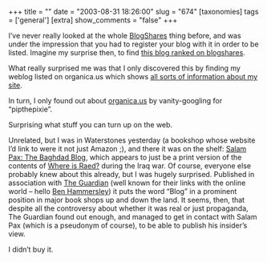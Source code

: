 +++
title = ""
date = "2003-08-31 18:26:00"
slug = "674"
[taxonomies]
tags = ['general']
[extra]
show_comments = "false"
+++

I’ve never really looked at the whole [BlogShares](http://www.blogshares.com) thing before, and was under the impression that you had to register your blog with it in order to be listed. Imagine my surprise then, to find [this blog ranked on blogshares](http://www.blogshares.com/blogs.php?blog=http%3A%2F%2Fpipthepixie.tripod.com%2Findex.html).

What really surprised me was that I only discovered this by finding my weblog listed on organica.us which shows [all sorts of information about my site](http://organica.us/sources?url_id=3288982).

In turn, I only found out about [organica.us](http://organica.us) by vanity-googling for “pipthepixie”.

Surprising what stuff you can turn up on the web.

Unrelated, but I was in Waterstones yesterday (a bookshop whose website I’d link to were it not just Amazon ;), and there it was on the shelf: [Salam Pax: The Baghdad Blog](http://www.amazon.co.uk/exec/obidos/ASIN/1843542625/qid%3D1062353513/202-2147048-8512642), which appears to just be a print version of the contents of [Where is Raed?](http://dear_raed.blogspot.com/) during the Iraq war. Of course, everyone else probably knew about this already, but I was hugely surprised. Published in association with [The Guardian](http://www.guardian.co.uk/) (well known for their links with the online world – hello [Ben Hammersley](http://www.benhammersley.com/)) it puts the word “Blog” in a prominent position in major book shops up and down the land. It seems, then, that despite all the controversy about whether it was real or just propaganda, The Guardian found out enough, and managed to get in contact with Salam Pax (which is a pseudonym of course), to be able to publish his insider’s view.

I didn’t buy it.

